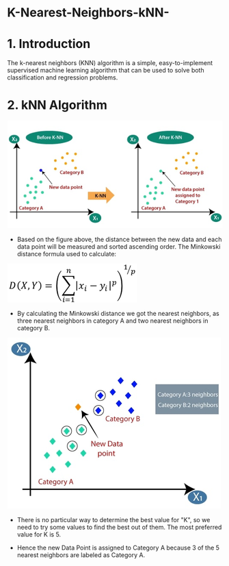 # K-Nearest-Neighbors-kNN-

# 1. Introduction

The k-nearest neighbors (KNN) algorithm is a simple, easy-to-implement supervised machine learning algorithm that can be used to solve both classification and regression problems.

# 2. kNN Algorithm
  
   
![1](Image/pic.jpg)

 * Based on the figure above, the distance between the new data and each data point will be measured and sorted ascending order.
    The Minkowski distance formula used to calculate:
     
![2](Image/2.png)
    
 * By calculating the Minkowski distance we got the nearest neighbors, as three nearest neighbors in category A and two nearest neighbors in category B.

![2](Image/3.jpg)

 
 * There is no particular way to determine the best value for "K", so we need to try some values to find the best out of them. The most preferred value for K is 5.

 * Hence the new Data Point is assigned to Category A because 3 of the 5 nearest neighbors are labeled as Category A. 
  


